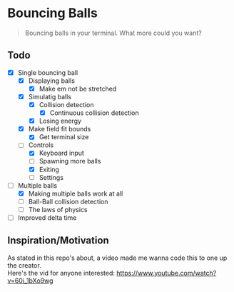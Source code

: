 # Bouncing Balls

> Bouncing balls in your terminal. What more could you want?

## Todo

- [x] Single bouncing ball
  - [x] Displaying balls
    - [x] Make em not be stretched
  - [x] Simulatig balls
    - [x] Collision detection
      - [x] Continuous collision detection
    - [x] Losing energy
  - [x] Make field fit bounds
    - [x] Get terminal size
  - [ ] Controls
    - [x] Keyboard input
    - [ ] Spawning more balls
    - [x] Exiting
    - [ ] Settings
- [ ] Multiple balls
  - [x] Making multiple balls work at all
  - [ ] Ball-Ball collision detection
  - [ ] The laws of physics
- [ ] Improved delta time

## Inspiration/Motivation

As stated in this repo's about, a video made me wanna code this to one up the creator.  
Here's the vid for anyone interested: https://www.youtube.com/watch?v=60i_1bXo9wg
